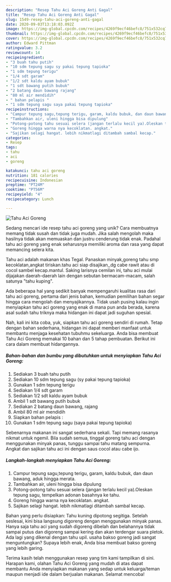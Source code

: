 ```yaml
---
description: "Resep Tahu Aci Goreng Anti Gagal"
title: "Resep Tahu Aci Goreng Anti Gagal"
slug: 1549-resep-tahu-aci-goreng-anti-gagal
date: 2020-09-03T13:18:03.092Z
image: https://img-global.cpcdn.com/recipes/4269f9ecf46befc8/751x532cq70/tahu-aci-goreng-foto-resep-utama.jpg
thumbnail: https://img-global.cpcdn.com/recipes/4269f9ecf46befc8/751x532cq70/tahu-aci-goreng-foto-resep-utama.jpg
cover: https://img-global.cpcdn.com/recipes/4269f9ecf46befc8/751x532cq70/tahu-aci-goreng-foto-resep-utama.jpg
author: Edward Pittman
ratingvalue: 3.2
reviewcount: 14
recipeingredient:
- "3 buah tahu putih"
- "10 sdm tepung sagu sy pakai tepung tapioka"
- "1 sdm tepung terigu"
- "1/4 sdt garam"
- "1/2 sdt kaldu ayam bubuk"
- "1 sdt bawang putih bubuk"
- "2 batang daun bawang rajang"
- "80 ml air mendidih"
- " bahan pelapis "
- "1 sdm tepung sagu saya pakai tepung tapioka"
recipeinstructions:
- "Campur tepung sagu,tepung terigu, garam, kaldu bubuk, dan daun bawang, aduk hingga merata."
- "Tambahkan air, uleni hingga bisa dipulung"
- "Potong-potong tahu sesuai selera (jangan terlalu kecil ya).Oleskan tepung sagu, tempelkan adonan basahnya ke tahu."
- "Goreng hingga warna nya kecoklatan. angkat."
- "Sajikan selagi hangat. lebih nikmatlagi ditambah sambal kecap."
categories:
- Resep
tags:
- tahu
- aci
- goreng

katakunci: tahu aci goreng 
nutrition: 181 calories
recipecuisine: Indonesian
preptime: "PT24M"
cooktime: "PT56M"
recipeyield: "4"
recipecategory: Lunch

---
```



![Tahu Aci Goreng](https://img-global.cpcdn.com/recipes/4269f9ecf46befc8/751x532cq70/tahu-aci-goreng-foto-resep-utama.jpg)

Sedang mencari ide resep tahu aci goreng yang unik? Cara membuatnya memang tidak susah dan tidak juga mudah. Jika salah mengolah maka hasilnya tidak akan memuaskan dan justru cenderung tidak enak. Padahal tahu aci goreng yang enak seharusnya memiliki aroma dan rasa yang dapat memancing selera kita.

Tahu aci adalah makanan khas Tegal. Panaskan minyak,goreng tahu smp kecoklatan,angkat tiriskan.tahu aci siap disajikan,,dg cabe rawit atau di cocol sambel kecap.mantul. Saking larisnya cemilan ini, tahu aci mulai dijajakan daerah-daerah lain dengan sebutan bermacam-macam, salah satunya &#34;tahu kuping&#34;.

Ada beberapa hal yang sedikit banyak mempengaruhi kualitas rasa dari tahu aci goreng, pertama dari jenis bahan, kemudian pemilihan bahan segar hingga cara mengolah dan menyajikannya. Tidak usah pusing kalau ingin menyiapkan tahu aci goreng yang enak di mana pun anda berada, karena asal sudah tahu triknya maka hidangan ini dapat jadi suguhan spesial.


Nah, kali ini kita coba, yuk, siapkan tahu aci goreng sendiri di rumah. Tetap dengan bahan sederhana, hidangan ini dapat memberi manfaat untuk membantu menjaga kesehatan tubuhmu sekeluarga. Anda bisa membuat Tahu Aci Goreng memakai 10 bahan dan 5 tahap pembuatan. Berikut ini cara dalam membuat hidangannya.

<!--inarticleads1-->

##### Bahan-bahan dan bumbu yang dibutuhkan untuk menyiapkan Tahu Aci Goreng:

1. Sediakan 3 buah tahu putih
1. Sediakan 10 sdm tepung sagu (sy pakai tepung tapioka)
1. Gunakan 1 sdm tepung terigu
1. Sediakan 1/4 sdt garam
1. Sediakan 1/2 sdt kaldu ayam bubuk
1. Ambil 1 sdt bawang putih bubuk
1. Sediakan 2 batang daun bawang, rajang
1. Ambil 80 ml air mendidih
1. Siapkan  bahan pelapis :
1. Gunakan 1 sdm tepung sagu (saya pakai tepung tapioka)


Sebenarnya makanan ini sangat sederhana sekali. Tapi memang rasanya nikmat untuk ngemil. Bila sudah semua, tinggal goreng tahu aci dengan menggunakan minyak panas, tunggu sampai tahu matang sempurna. Angkat dan sajikan tahu aci ini dengan saus cocol atau cabe ijo. 

<!--inarticleads2-->

##### Langkah-langkah menyiapkan Tahu Aci Goreng:

1. Campur tepung sagu,tepung terigu, garam, kaldu bubuk, dan daun bawang, aduk hingga merata.
1. Tambahkan air, uleni hingga bisa dipulung
1. Potong-potong tahu sesuai selera (jangan terlalu kecil ya).Oleskan tepung sagu, tempelkan adonan basahnya ke tahu.
1. Goreng hingga warna nya kecoklatan. angkat.
1. Sajikan selagi hangat. lebih nikmatlagi ditambah sambal kecap.


Bahan yang perlu disiapkan: Tahu kuning dipotong segitiga. Setelah seslesai, kini bisa langsung digoreng dengan menggunakan minyak panas. Hanya saja tahu aci yang sudah digoreng dibelah dan belahannya tidak sampai putus dan digoreng sampai kering dan akan terdengar suara pletok. Ada lagi yang dikenal dengan tahu upil. usaha bakso goreng jadi sangat menguntungkan? Supaya lebih enak, Anda bisa membuat bakso goreng yang lebih garing. 

Terima kasih telah menggunakan resep yang tim kami tampilkan di sini. Harapan kami, olahan Tahu Aci Goreng yang mudah di atas dapat membantu Anda menyiapkan makanan yang sedap untuk keluarga/teman maupun menjadi ide dalam berjualan makanan. Selamat mencoba!
